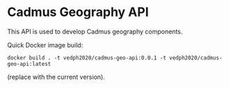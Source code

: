 # Cadmus Geography API

This API is used to develop Cadmus geography components.

Quick Docker image build:

    docker build . -t vedph2020/cadmus-geo-api:0.0.1 -t vedph2020/cadmus-geo-api:latest

(replace with the current version).

